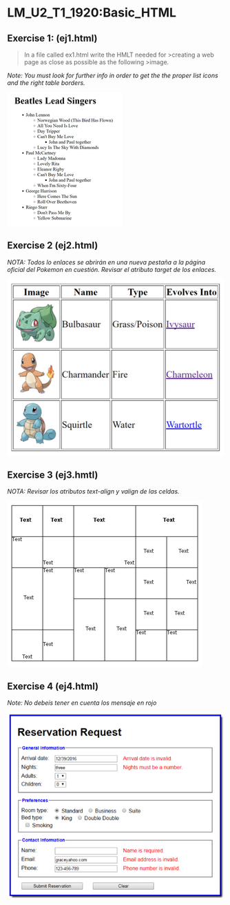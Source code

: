 
# LM_U2_T1_1920:Basic_HTML


Exercise 1: (ej1.html)
---
>In a file called ex1.html write the HMLT needed for >creating a web page as close as possible as the following >image.

*Note: You must look for further info in order to get the the proper list icons and the right table borders.*

![ Imagen ejercicio1](ej1.png)

Exercise 2 (ej2.html)
---
*NOTA: Todos lo enlaces se abrirán en una nueva pestaña a la página oficial del Pokemon en cuestión. Revisar el atributo target de los enlaces.*

![ Imagen ejercicio1](ej2.png)

Exercise 3 (ej3.hmtl)
---
*NOTA: Revisar los atributos text-align y valign de las celdas.*

![ Imagen ejercicio1](ej3.png)

Exercise 4 (ej4.html)
---
*Note: No debeís tener en cuenta los mensaje en rojo*

![ Imagen ejercicio1](ej4.png)
